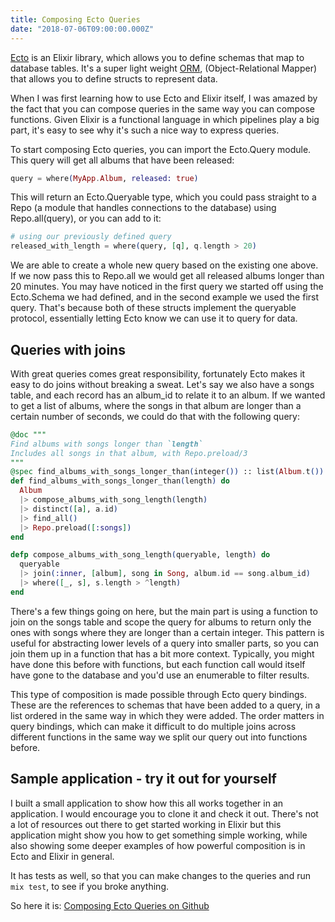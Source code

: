 ```yaml
---
title: Composing Ecto Queries
date: "2018-07-06T09:00:00.000Z"
---
```


[Ecto](https://github.com/elixir-ecto/ecto) is an Elixir library, which allows you to define schemas that map to database tables. It's a super light weight [ORM](https://en.wikipedia.org/wiki/Object-relational_mapping), (Object-Relational Mapper) that allows you to define structs to represent data. 

When I was first learning how to use Ecto and Elixir itself, I was amazed by the fact that you can compose queries in the same way you can compose functions. Given Elixir is a functional language in which pipelines play a big part, it's easy to see why it's such a nice way to express queries. 

To start composing Ecto queries, you can import the Ecto.Query module. 
This query will get all albums that have been released: 

```elixir
query = where(MyApp.Album, released: true)
```

This will return an Ecto.Queryable type, which you could pass straight to a Repo (a module that handles connections to the database) using Repo.all(query), or you can add to it: 

```elixir
# using our previously defined query
released_with_length = where(query, [q], q.length > 20)
```

We are able to create a whole new query based on the existing one above. If we now pass this to Repo.all we would get all released albums longer than 20 minutes.
You may have noticed in the first query we started off using the Ecto.Schema we had defined, and in the second example we used the first query. That's because both of these structs implement the queryable protocol, essentially letting Ecto know we can use it to query for data. 

## Queries with joins

With great queries comes great responsibility, fortunately Ecto makes it easy to do joins without breaking a sweat. 
Let's say we also have a songs table, and each record has an album_id to relate it to an album. 
If we wanted to get a list of albums, where the songs in that album are longer than a certain number of seconds, we could do that with the following query:

```elixir
@doc """
Find albums with songs longer than `length`
Includes all songs in that album, with Repo.preload/3
"""
@spec find_albums_with_songs_longer_than(integer()) :: list(Album.t())
def find_albums_with_songs_longer_than(length) do
  Album
  |> compose_albums_with_song_length(length)
  |> distinct([a], a.id)
  |> find_all()
  |> Repo.preload([:songs])
end

defp compose_albums_with_song_length(queryable, length) do
  queryable
  |> join(:inner, [album], song in Song, album.id == song.album_id)
  |> where([_, s], s.length > ^length)
end
```

There's a few things going on here, but the main part is using a function to join on the songs table and scope the query for albums to return only the ones with songs where they are longer than a certain integer.
This pattern is useful for abstracting lower levels of a query into smaller parts, so you can join them up in a function that has a bit more context. Typically, you might have done this before with functions, but each function call would itself have gone to the database and you'd use an enumerable to filter results.

This type of composition is made possible through Ecto query bindings. These are the references to schemas that have been added to a query, in a list ordered in the same way in which they were added. 
The order matters in query bindings, which can make it difficult to do multiple joins across different functions in the same way we split our query out into functions before.

## Sample application - try it out for yourself
I built a small application to show how this all works together in an application. I would encourage you to clone it and check it out. There's not a lot of resources out there to get started working in Elixir but this application might show you how to get something simple working, while also showing some deeper examples of how powerful composition is in Ecto and Elixir in general.

It has tests as well, so that you can make changes to the queries and run `mix test`, to see if you broke anything.

So here it is: [Composing Ecto Queries on Github](https://github.com/jackmarchant/composing-ecto-queries)